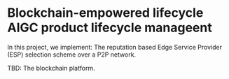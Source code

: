 # Blockchain-empowered lifecycle AIGC product lifecycle manageent

In this project, we implement:
The reputation based Edge Service Provider (ESP) selection scheme over a P2P network.

TBD:
The blockchain platform.
